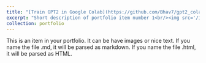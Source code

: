 ```yaml
---
title: "[Train GPT2 in Google Colab](https://github.com/Bhav7/gpt2_colab_reimplementation)"
excerpt: "Short description of portfolio item number 1<br/><img src='/images/500x300.png'>"
collection: portfolio
---
```


This is an item in your portfolio. It can be have images or nice text. If you name the file .md, it will be parsed as markdown. If you name the file .html, it will be parsed as HTML. 
